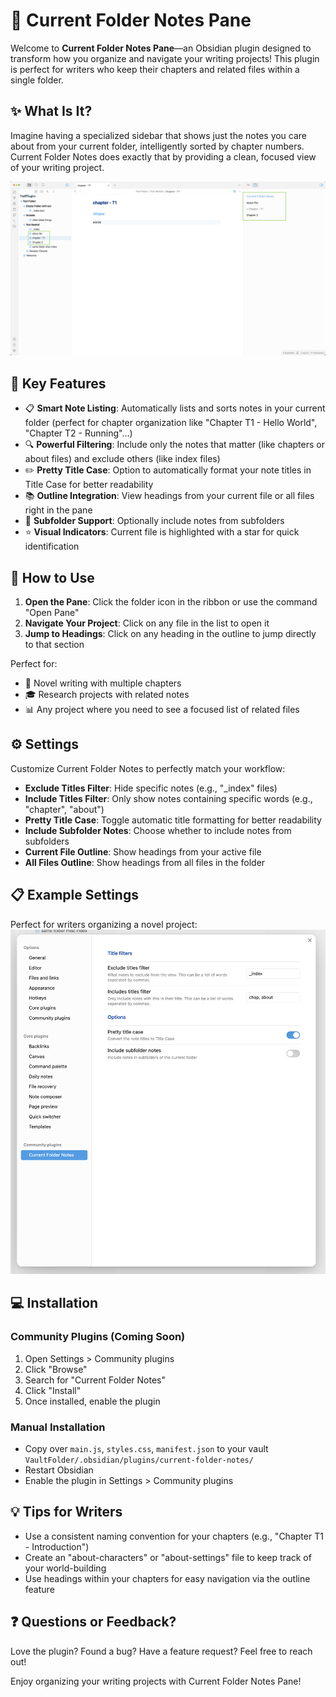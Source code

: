 # 📂 Current Folder Notes Pane 

Welcome to **Current Folder Notes Pane**—an Obsidian plugin designed to transform how you organize and navigate your writing projects! This plugin is perfect for writers who keep their chapters and related files within a single folder.

## ✨ What Is It?

Imagine having a specialized sidebar that shows just the notes you care about from your current folder, intelligently sorted by chapter numbers. Current Folder Notes does exactly that by providing a clean, focused view of your writing project.

![Annotated_Example](./images/Annotated_Example.png)

## 🌟 Key Features

- 📋 **Smart Note Listing**: Automatically lists and sorts notes in your current folder (perfect for chapter organization like "Chapter T1 - Hello World", "Chapter T2 - Running"...)
- 🔍 **Powerful Filtering**: Include only the notes that matter (like chapters or about files) and exclude others (like index files)
- ✏️ **Pretty Title Case**: Option to automatically format your note titles in Title Case for better readability
- 📚 **Outline Integration**: View headings from your current file or all files right in the pane
- 📁 **Subfolder Support**: Optionally include notes from subfolders
- ⭐ **Visual Indicators**: Current file is highlighted with a star for quick identification

## 🚀 How to Use

1. **Open the Pane**: Click the folder icon in the ribbon or use the command "Open Pane"
2. **Navigate Your Project**: Click on any file in the list to open it
3. **Jump to Headings**: Click on any heading in the outline to jump directly to that section

Perfect for:
- 📝 Novel writing with multiple chapters
- 🎓 Research projects with related notes
- 📊 Any project where you need to see a focused list of related files

## ⚙️ Settings

Customize Current Folder Notes to perfectly match your workflow:

- **Exclude Titles Filter**: Hide specific notes (e.g., "_index" files)
- **Include Titles Filter**: Only show notes containing specific words (e.g., "chapter", "about")
- **Pretty Title Case**: Toggle automatic title formatting for better readability
- **Include Subfolder Notes**: Choose whether to include notes from subfolders
- **Current File Outline**: Show headings from your active file
- **All Files Outline**: Show headings from all files in the folder

## 📋 Example Settings

Perfect for writers organizing a novel project:
![Settings](./images/WritingSettings.png)

## 💻 Installation

### Community Plugins (Coming Soon)
1. Open Settings > Community plugins
2. Click "Browse"
3. Search for "Current Folder Notes"
4. Click "Install"
5. Once installed, enable the plugin

### Manual Installation

- Copy over `main.js`, `styles.css`, `manifest.json` to your vault `VaultFolder/.obsidian/plugins/current-folder-notes/`
- Restart Obsidian
- Enable the plugin in Settings > Community plugins

## 💡 Tips for Writers

- Use a consistent naming convention for your chapters (e.g., "Chapter T1 - Introduction")
- Create an "about-characters" or "about-settings" file to keep track of your world-building
- Use headings within your chapters for easy navigation via the outline feature

## ❓ Questions or Feedback?

Love the plugin? Found a bug? Have a feature request? Feel free to reach out!

Enjoy organizing your writing projects with Current Folder Notes Pane!


